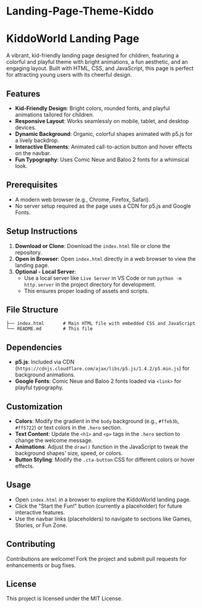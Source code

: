 # Landing-Page-Theme-Kiddo 

# KiddoWorld Landing Page

A vibrant, kid-friendly landing page designed for children, featuring a colorful and playful theme with bright animations, a fun aesthetic, and an engaging layout. Built with HTML, CSS, and JavaScript, this page is perfect for attracting young users with its cheerful design.

## Features
- **Kid-Friendly Design**: Bright colors, rounded fonts, and playful animations tailored for children.
- **Responsive Layout**: Works seamlessly on mobile, tablet, and desktop devices.
- **Dynamic Background**: Organic, colorful shapes animated with p5.js for a lively backdrop.
- **Interactive Elements**: Animated call-to-action button and hover effects on the navbar.
- **Fun Typography**: Uses Comic Neue and Baloo 2 fonts for a whimsical look.

## Prerequisites
- A modern web browser (e.g., Chrome, Firefox, Safari).
- No server setup required as the page uses a CDN for p5.js and Google Fonts.

## Setup Instructions
1. **Download or Clone**: Download the `index.html` file or clone the repository.
2. **Open in Browser**: Open `index.html` directly in a web browser to view the landing page.
3. **Optional - Local Server**:
   - Use a local server like `Live Server` in VS Code or run `python -m http.server` in the project directory for development.
   - This ensures proper loading of assets and scripts.

## File Structure
```
├── index.html       # Main HTML file with embedded CSS and JavaScript
└── README.md        # This file
```

## Dependencies
- **p5.js**: Included via CDN (`https://cdnjs.cloudflare.com/ajax/libs/p5.js/1.4.2/p5.min.js`) for background animations.
- **Google Fonts**: Comic Neue and Baloo 2 fonts loaded via `<link>` for playful typography.

## Customization
- **Colors**: Modify the gradient in the `body` background (e.g., `#ffeb3b`, `#ff5722`) or text colors in the `.hero` section.
- **Text Content**: Update the `<h1>` and `<p>` tags in the `.hero` section to change the welcome message.
- **Animations**: Adjust the `draw()` function in the JavaScript to tweak the background shapes' size, speed, or colors.
- **Button Styling**: Modify the `.cta-button` CSS for different colors or hover effects.

## Usage
- Open `index.html` in a browser to explore the KiddoWorld landing page.
- Click the "Start the Fun!" button (currently a placeholder) for future interactive features.
- Use the navbar links (placeholders) to navigate to sections like Games, Stories, or Fun Zone.

## Contributing
Contributions are welcome! Fork the project and submit pull requests for enhancements or bug fixes.

## License
This project is licensed under the MIT License.
